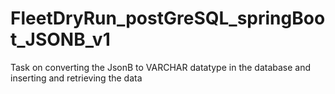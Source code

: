 # FleetDryRun_postGreSQL_springBoot_JSONB_v1
Task on converting the JsonB to VARCHAR datatype in the database and inserting and retrieving the data
